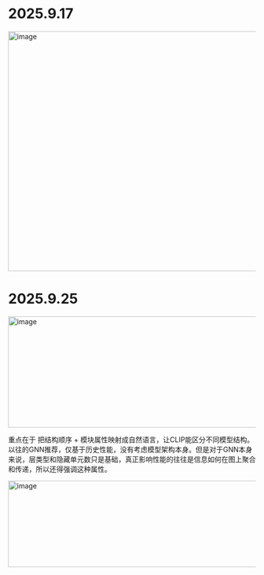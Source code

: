 # **2025.9.17** 

<img width="858" height="488" alt="image" src="https://github.com/user-attachments/assets/e3f0c577-4211-448d-b0e4-fb3214194fd7" /> 

# **2025.9.25**
<img width="689" height="226" alt="image" src="https://github.com/user-attachments/assets/1f69e3e1-3414-491b-b94b-22cdf5fed7bf" /> 

重点在于 把结构顺序 + 模块属性映射成自然语言，让CLIP能区分不同模型结构。以往的GNN推荐，仅基于历史性能，没有考虑模型架构本身。但是对于GNN本身来说，层类型和隐藏单元数只是基础，真正影响性能的往往是信息如何在图上聚合和传递，所以还得强调这种属性。 

<img width="624" height="176" alt="image" src="https://github.com/user-attachments/assets/a482307a-c572-4f98-ad3c-c75cde495d33" />
